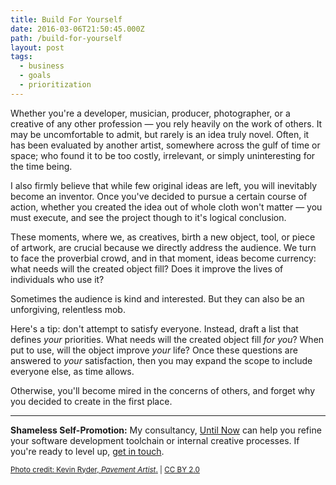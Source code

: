 ```yaml
---
title: Build For Yourself
date: 2016-03-06T21:50:45.000Z
path: /build-for-yourself
layout: post
tags:
  - business
  - goals
  - prioritization
---
```

Whether you're a developer, musician, producer, photographer, or a creative of any other profession &mdash; you rely heavily on the work of others. It may be uncomfortable to admit, but rarely is an idea truly novel. Often, it has been evaluated by another artist, somewhere across the gulf of time or space; who found it to be too costly, irrelevant, or simply uninteresting for the time being.

I also firmly believe that while few original ideas are left, you will inevitably become an inventor. Once you've decided to pursue a certain course of action, whether you created the idea out of whole cloth won't matter &mdash; you must execute, and see the project though to it's logical conclusion.

These moments, where we, as creatives, birth a new object, tool, or piece of artwork, are crucial because we directly address the audience. We turn to face the proverbial crowd, and in that moment, ideas become currency: what needs will the created object fill? Does it improve the lives of individuals who use it?

Sometimes the audience is kind and interested. But they can also be an unforgiving, relentless mob.

Here's a tip: don't attempt to satisfy everyone. Instead, draft a list that defines *your* priorities. What needs will the created object fill *for you*? When put to use, will the object improve *your* life? Once these questions are answered to *your* satisfaction, then you may expand the scope to include everyone else, as time allows.

Otherwise, you'll become mired in the concerns of others, and forget why you decided to create in the first place.

---

**Shameless Self-Promotion:** My consultancy, [Until Now](http://untilnow.co) can help you refine your software development toolchain or internal creative processes. If you're ready to level up, [get in touch](http://untilnow.co).

<small>[Photo credit: Kevin Ryder, *Pavement Artist*.](https://www.flickr.com/photos/labdog2010/9553771847) | [CC BY 2.0](https://creativecommons.org/licenses/by/2.0/)</small>
